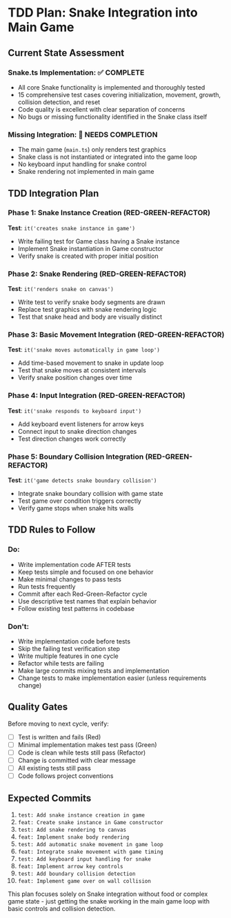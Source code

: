 # TDD Plan: Snake Integration into Main Game

## Current State Assessment

### Snake.ts Implementation: ✅ COMPLETE

- All core Snake functionality is implemented and thoroughly tested
- 15 comprehensive test cases covering initialization, movement, growth, collision detection, and reset
- Code quality is excellent with clear separation of concerns
- No bugs or missing functionality identified in the Snake class itself

### Missing Integration: 🔄 NEEDS COMPLETION

- The main game (`main.ts`) only renders test graphics
- Snake class is not instantiated or integrated into the game loop
- No keyboard input handling for snake control
- Snake rendering not implemented in main game

## TDD Integration Plan

### Phase 1: Snake Instance Creation (RED-GREEN-REFACTOR)

**Test**: `it('creates snake instance in game')`

- Write failing test for Game class having a Snake instance
- Implement Snake instantiation in Game constructor
- Verify snake is created with proper initial position

### Phase 2: Snake Rendering (RED-GREEN-REFACTOR)

**Test**: `it('renders snake on canvas')`

- Write test to verify snake body segments are drawn
- Replace test graphics with snake rendering logic
- Test that snake head and body are visually distinct

### Phase 3: Basic Movement Integration (RED-GREEN-REFACTOR)

**Test**: `it('snake moves automatically in game loop')`

- Add time-based movement to snake in update loop
- Test that snake moves at consistent intervals
- Verify snake position changes over time

### Phase 4: Input Integration (RED-GREEN-REFACTOR)

**Test**: `it('snake responds to keyboard input')`

- Add keyboard event listeners for arrow keys
- Connect input to snake direction changes
- Test direction changes work correctly

### Phase 5: Boundary Collision Integration (RED-GREEN-REFACTOR)

**Test**: `it('game detects snake boundary collision')`

- Integrate snake boundary collision with game state
- Test game over condition triggers correctly
- Verify game stops when snake hits walls

## TDD Rules to Follow

### Do:

- Write implementation code AFTER tests
- Keep tests simple and focused on one behavior
- Make minimal changes to pass tests
- Run tests frequently
- Commit after each Red-Green-Refactor cycle
- Use descriptive test names that explain behavior
- Follow existing test patterns in codebase

### Don't:

- Write implementation code before tests
- Skip the failing test verification step
- Write multiple features in one cycle
- Refactor while tests are failing
- Make large commits mixing tests and implementation
- Change tests to make implementation easier (unless requirements change)

## Quality Gates

Before moving to next cycle, verify:

- [ ] Test is written and fails (Red)
- [ ] Minimal implementation makes test pass (Green)
- [ ] Code is clean while tests still pass (Refactor)
- [ ] Change is committed with clear message
- [ ] All existing tests still pass
- [ ] Code follows project conventions

## Expected Commits

1. `test: Add snake instance creation in game`
2. `feat: Create snake instance in Game constructor`
3. `test: Add snake rendering to canvas`
4. `feat: Implement snake body rendering`
5. `test: Add automatic snake movement in game loop`
6. `feat: Integrate snake movement with game timing`
7. `test: Add keyboard input handling for snake`
8. `feat: Implement arrow key controls`
9. `test: Add boundary collision detection`
10. `feat: Implement game over on wall collision`

This plan focuses solely on Snake integration without food or complex game state - just getting the snake working in the main game loop with basic controls and collision detection.
